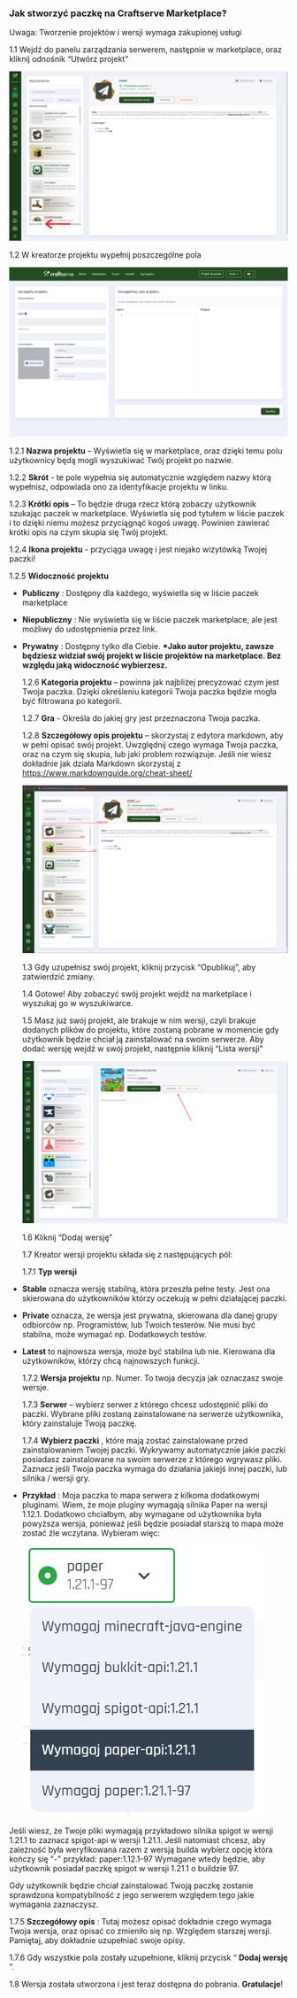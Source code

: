 ### Jak stworzyć paczkę na Craftserve Marketplace?

Uwaga: Tworzenie projektów i wersji wymaga zakupionej usługi

1.1 Wejdź do panelu zarządzania serwerem, następnie w marketplace, oraz kliknij
odnośnik “Utwórz projekt”

![image](img/marketplace_form/create_new_project.png)

1.2 W kreatorze projektu wypełnij poszczególne pola

![image](img/marketplace_form/new_project_form.png)

1.2.1 **Nazwa projektu** – Wyświetla się w marketplace, oraz dzięki temu polu
użytkownicy będą mogli wyszukiwać Twój projekt po nazwie.

1.2.2 **Skrót** - te pole wypełnia się automatycznie względem nazwy którą wypełnisz,
odpowiada ono za identyfikacje projektu w linku.

1.2.3 **Krótki opis** – To będzie druga rzecz którą zobaczy użytkownik szukając paczek w
marketplace. Wyświetla się pod tytułem w liście paczek i to dzięki niemu możesz
przyciągnąć kogoś uwagę. Powinien zawierać krótki opis na czym skupia się Twój
projekt.

1.2.4 **Ikona projektu** - przyciąga uwagę i jest niejako wizytówką Twojej paczki!

1.2.5 **Widoczność projektu**

- **Publiczny** : Dostępny dla każdego, wyświetla się w liście paczek
  marketplace
- **Niepubliczny** : Nie wyświetla się w liście paczek marketplace, ale jest możliwy
  do udostępnienia przez link.
- **Prywatny** : Dostępny tylko dla Ciebie.
  **\*Jako autor projektu, zawsze będziesz widział swój projekt w liście
  projektów na marketplace. Bez względu jaką widoczność wybierzesz.**

  1.2.6 **Kategoria projektu** – powinna jak najbliżej precyzować czym jest Twoja paczka.
  Dzięki określeniu kategorii Twoja paczka będzie mogła być filtrowana po kategorii.

  1.2.7 **Gra** - Określa do jakiej gry jest przeznaczona Twoja paczka.

  1.2.8 **Szczegółowy opis projektu** – skorzystaj z edytora markdown, aby w pełni opisać
  swój projekt. Uwzględnij czego wymaga Twoja paczka, oraz na czym się skupia, lub jaki
  problem rozwiązuje. Jeśli nie wiesz dokładnie jak działa Markdown skorzystaj z
  https://www.markdownguide.org/cheat-sheet/

  ![image](img/marketplace_form/marketplace.png)

  1.3 Gdy uzupełnisz swój projekt, kliknij przycisk “Opublikuj”, aby zatwierdzić zmiany.

  1.4 Gotowe! Aby zobaczyć swój projekt wejdź na marketplace i wyszukaj go w
  wyszukiwarce.

  1.5 Masz już swój projekt, ale brakuje w nim wersji, czyli brakuje dodanych plików do
  projektu, które zostaną pobrane w momencie gdy użytkownik będzie chciał ją
  zainstalować na swoim serwerze. Aby dodać wersję wejdź w swój projekt, następnie
  kliknij “Lista wersji”

  ![image](img/marketplace_form/release_list.png)

  1.6 Kliknij “Dodaj wersję”

  1.7 Kreator wersji projektu składa się z następujących pól:

  1.7.1 **Typ wersji**

- **Stable** oznacza wersję stabilną, która przeszła pełne testy. Jest ona
  skierowana do użytkowników którzy oczekują w pełni działającej paczki.
- **Private** oznacza, że wersja jest prywatna, skierowana dla danej grupy
  odbiorców np. Programistów, lub Twoich testerów. Nie musi być stabilna, może
  wymagać np. Dodatkowych testów.
- **Latest** to najnowsza wersja, może być stabilna lub nie. Kierowana dla
  użytkowników, którzy chcą najnowszych funkcji.

  1.7.2 **Wersja projektu** np. Numer. To twoja decyzja jak oznaczasz swoje wersje.

  1.7.3 **Serwer** – wybierz serwer z którego chcesz udostępnić pliki do paczki. Wybrane
  pliki zostaną zainstalowane na serwerze użytkownika, który zainstaluje Twoją paczkę.

  1.7.4 **Wybierz paczki** , które mają zostać zainstalowane przed zainstalowaniem Twojej
  paczki. Wykrywamy automatycznie jakie paczki posiadasz zainstalowane na swoim
  serwerze z którego wgrywasz pliki. Zaznacz jeśli Twoja paczka wymaga do działania
  jakiejś innej paczki, lub silnika / wersji gry.

- **Przykład** : Moja paczka to mapa serwera z kilkoma dodatkowymi pluginami. Wiem, że
  moje pluginy wymagają silnika Paper na wersji 1.12.1. Dodatkowo chciałbym, aby
  wymagane od użytkownika była powyższa wersja, ponieważ jeśli będzie posiadał
  starszą to mapa może zostać źle wczytana. Wybieram więc:

  ![image](img/marketplace_form/provides_list.png)

Jeśli wiesz, że Twoje pliki wymagają przykładowo silnika spigot w wersji 1.21.1 to zaznacz spigot-api w wersji 1.21.1. Jeśli
natomiast chcesz, aby zależność była weryfikowana razem z wersją builda wybierz opcję która kończy się "-" przykład: paper:1.12.1-97
Wymagane wtedy będzie, aby użytkownik posiadał paczkę spigot w wersji 1.21.1 o buildzie 97.

Gdy użytkownik będzie chciał zainstalować Twoją paczkę zostanie sprawdzona
kompatybilność z jego serwerem względem tego jakie wymagania zaznaczysz.

1.7.5 **Szczegółowy opis** : Tutaj możesz opisać dokładnie czego wymaga Twoja wersja,
oraz opisać co zmieniło się np. Względem starszej wersji. Pamiętaj, aby dokładnie
uzupełniać swoje opisy.

1.7.6 Gdy wszystkie pola zostały uzupełnione, kliknij przycisk “ **Dodaj wersję** ”.

1.8 Wersja została utworzona i jest teraz dostępna do pobrania. **Gratulacje**!
